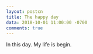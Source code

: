 ```yaml
---
layout: postcn
title: The happy day
data: 2018-10-01 11:00:00 -0700
comments: true
---
```


In this day. My life is begin.
